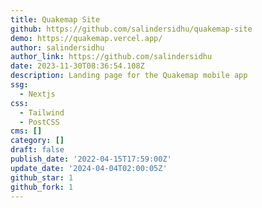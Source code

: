 ```yaml
---
title: Quakemap Site
github: https://github.com/salindersidhu/quakemap-site
demo: https://quakemap.vercel.app/
author: salindersidhu
author_link: https://github.com/salindersidhu
date: 2023-11-30T08:36:54.108Z
description: Landing page for the Quakemap mobile app
ssg:
  - Nextjs
css:
  - Tailwind
  - PostCSS
cms: []
category: []
draft: false
publish_date: '2022-04-15T17:59:00Z'
update_date: '2024-04-04T02:00:05Z'
github_star: 1
github_fork: 1
---
```

